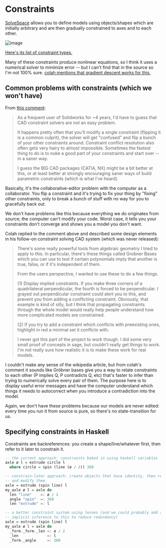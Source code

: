 # Constraints
[SolveSpace](http://solvespace.com) allows you to define models using
objects/shapes which are initially arbitrary and are then gradually constrained
to axes and to each other.

![image](http://images.libregraphicsworld.org/cad/2013/08/solvespace-gpled/sketch.png)

[Here's its list of constraint
types.](https://github.com/solvespace/solvespace/blob/master/src/constraint.cpp#L11)

Many of these constraints produce nonlinear equations, so I think it uses a
numerical solver to minimize error -- but I can't find that in the source so I'm
not 100% sure. [colah mentions that gradient descent works for
this.](https://news.ycombinator.com/item?id=9249305)


## Common problems with constraints (which we won't have)
From [this comment](https://news.ycombinator.com/item?id=9250546):

> As a frequent user of Solidworks for ~4 years, I'd have to guess that CAD
> constraint solvers are not an easy problem.
>
> It happens pretty often that you'll modify a single constraint (flipping it is
> a common culprit), the solver will get "confused" and flip a bunch of your
> other constraints around. Constraint conflict resolution also often gets very
> hairy to almost impossible. Sometimes the fastest thing to do is to nuke a
> good part of your constraints and start over -- in a saner way.
>
> I guess the BIG CAD packages (CATIA, NX) might be a bit better at this, or at
> least better at strongly encouraging saner ways of build parametric
> constraints (which is what I've heard).

Basically, it's the collaborative-editor problem with the computer as a
collaborator. You flip a constraint and it's trying to fix your thing by
"fixing" other constraints, only to break a bunch of stuff with no way for you
to gracefully back out.

We don't have problems like this because everything we do originates from
source; the computer can't modify your code. Worst case, it tells you your
constraints don't converge and shows you a model you don't want.

Colah replied to the comment above and described some design elements in his
follow-on constraint solving CAD system (which was never released):

> There's some really powerful tools from algebraic geometry I tried to apply to
> this. In particular, there's these things called Grobner Bases which you can
> use to test if certain polynomials imply that another is true, false, or if
> it's independent of them.
> 
> From the users perspective, I wanted to use these to do a few things.
> 
> (1) Display implied constraints. If you make three corners of a quadrilateral
> perpendicular, the fourth is forced to be perpendicular. I grayed out
> perpendicular constraint could alert you to this, and prevent you from adding
> a conflicting constraint. Obviously, that example is kind of silly, but I
> think that propagating constraints through the whole model would really help
> people understand how more complicated models are constrained.
> 
> (2) If you try to add a constraint which conflicts with preexisting ones,
> highlight in red a minimal set it conflicts with.
> 
> I never got this part of the project to work though. I did some very small
> proof of concepts in sage, but couldn't really get things to work. I'm not
> really sure how realistic it is to make these work for real models.

I couldn't make any sense of the wikipedia article, but from colah's comment it
sounds like Gröbner bases give you a way to relate constraints to each other (P
implies Q, P contradicts Q, etc) that's faster to infer than trying to
numerically solve every pair of them. The purpose here is to display useful
error messages and have the computer understand which things it needs to
autocorrect when you introduce a contradiction into the model.

Again, we don't have these problems because our models are never edited: every
time you run it from source is pure, so there's no state-transition for us.


## Specifying constraints in Haskell
Constraints are backreferences: you create a shape/line/whatever first, then
refer to it later to constrain it.

```haskell
-- the current approach: constraints baked in using haskell variables
axle ø l = extrude circle l
  where circle = spin (line (ø / 2)) 360

-- constrain-later approach: create objects that have identity, then refer back
-- and modify them
axle = extrude (spin line) l
my_axle ø l = axle do
  len "line"    =: ø / 2
  angle "spin"  =: 360
  len "extrude" =: l

-- a better constraint system using lenses (and we could probably add some
-- implicit inference to this to reduce redundancy)
axle = extrude (spin line) l
my_axle ø l = axle do
  _form._form._len =: ø / 2
  _len             =: l
  _form._angle     =: 360
```
